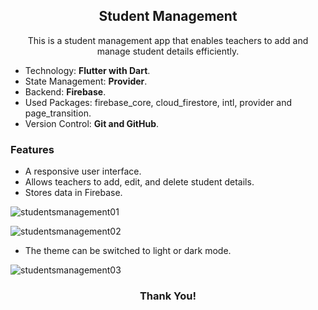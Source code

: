 <h2 align="center">Student Management</h2>

<p align="center">This is a student management app that enables teachers to add and manage student details efficiently.</p>

- Technology: **Flutter with Dart**.
- State Management: **Provider**.
- Backend: **Firebase**.
- Used Packages: firebase_core, cloud_firestore, intl, provider and page_transition.
- Version Control: **Git and GitHub**.

<h3 align="left">Features</h3>

- A responsive user interface.
- Allows teachers to add, edit, and delete student details.
- Stores data in Firebase.

![studentsmanagement01](https://github.com/unaismnr/student-management/assets/160374686/3559bad2-f03c-406c-ac35-3146d86450c9)

![studentsmanagement02](https://github.com/unaismnr/student-management/assets/160374686/6b060401-9a47-4b8e-be89-729bcec2353f)

- The theme can be switched to light or dark mode.

![studentsmanagement03](https://github.com/unaismnr/student-management/assets/160374686/2b89bd4a-69a0-4f9a-b6ab-453d7cf8ae44)

<h3 align="center">Thank You!</h3>
